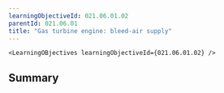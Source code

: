 ```yaml
---
learningObjectiveId: 021.06.01.02
parentId: 021.06.01
title: "Gas turbine engine: bleed-air supply"
---
```


```tsx eval
<LearningOBjectives learningObjectiveId={021.06.01.02} />
```

## Summary
